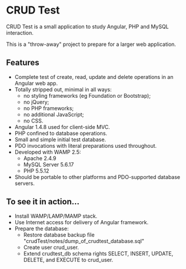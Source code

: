 # CRUD Test

CRUD Test is a small application to study Angular, PHP and MySQL interaction.

This is a "throw-away" project to prepare for a larger web application.

## Features
- Complete test of create, read, update and delete operations in an Angular web app.
- Totally stripped out, minimal in all ways:
    - no styling frameworks (eg Foundation or Bootstrap);
    - no jQuery;
    - no PHP frameworks;
    - no additional JavaScript;
    - no CSS.
- Angular 1.4.8 used for client-side MVC.
- PHP confined to database operations.
- Small and simple initial test database.
- PDO invocations with literal preparations used throughout.
- Developed with WAMP 2.5:
    - Apache 2.4.9
    - MySQL Server 5.6.17
    - PHP 5.5.12
- Should be portable to other platforms and PDO-supported database servers.

## To see it in action...
- Install WAMP/LAMP/MAMP stack.
- Use Internet access for delivery of Angular framework.
- Prepare the database:
    - Restore database backup file "crudTest/notes/dump_of_crudtest_database.sql"
    - Create user crud_user.
    - Extend crudtest_db schema rights SELECT, INSERT, UPDATE, DELETE, and EXECUTE to crud_user.

